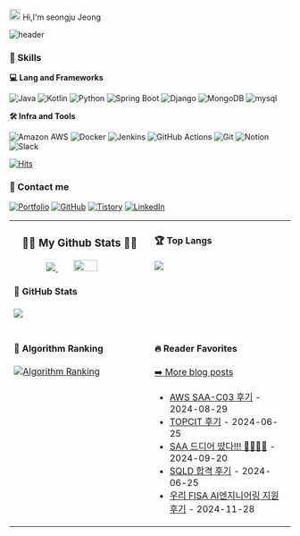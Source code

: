 <img src='https://x.tw93.fun/images/hi.gif' alt='Hi' width="20"/> Hi,I'm seongju Jeong

![header](https://capsule-render.vercel.app/api?type=waving&color=gradient&height=200&text=Challenging+Data+Engineer&fontSize=50&fontAlign=50&fontAlignY=40&desc=Passion%2C+Challenge%2C+Sincerity&descSize=20&descAlign=50&descAlignY=60)





### 🦾 Skills

**💻 Lang and Frameworks**

![Java](https://img.shields.io/badge/Java-000000.svg?&style=for-the-badge) 
![Kotlin](https://img.shields.io/badge/kotlin-7F52FF.svg?&style=for-the-badge&logo=kotlin&logoColor=white) 
![Python](https://img.shields.io/badge/python-3776AB.svg?&style=for-the-badge&logo=python&logoColor=white) 
![Spring Boot](https://img.shields.io/badge/springboot-6DB33F.svg?&style=for-the-badge&logo=springboot&logoColor=white) 
![Django](https://img.shields.io/badge/django-092E20.svg?&style=for-the-badge&logo=django&logoColor=white) 
![MongoDB](https://img.shields.io/badge/mongodb-47A248.svg?&style=for-the-badge&logo=mongodb&logoColor=white) 
![mysql](https://img.shields.io/badge/mysql-4479A1.svg?&style=for-the-badge&logo=mysql&logoColor=white)


**🛠️ Infra and Tools**

![Amazon AWS](https://img.shields.io/badge/amazonaws-232F3E.svg?&style=for-the-badge&logo=amazonaws&logoColor=white) 
![Docker](https://img.shields.io/badge/docker-2496ED.svg?&style=for-the-badge&logo=docker&logoColor=white) 
![Jenkins](https://img.shields.io/badge/jenkins-D24939.svg?&style=for-the-badge&logo=jenkins&logoColor=white) 
![GitHub Actions](https://img.shields.io/badge/githubactions-2088FF.svg?&style=for-the-badge&logo=githubactions&logoColor=white) 
![Git](https://img.shields.io/badge/git-F05032.svg?&style=for-the-badge&logo=git&logoColor=white) 
![Notion](https://img.shields.io/badge/notion-000000.svg?&style=for-the-badge&logo=notion&logoColor=white) 
![Slack](https://img.shields.io/badge/slack-4A154B.svg?&style=for-the-badge&logo=slack&logoColor=white)



[![Hits](https://hits.seeyoufarm.com/api/count/incr/badge.svg?url=https%3A%2F%2Fgithub.com%2Fseongjju%2Fhit-counter&count_bg=%23327B6F&title_bg=%23555555&icon=&icon_color=%23E7E7E7&title=views&edge_flat=false)](https://hits.seeyoufarm.com)

### 👋 Contact me 

[![Portfolio](https://img.shields.io/badge/portfolio-000000.svg?&style=for-the-badge&logo=portfolio&logoColor=white)](https://www.seongjudev.link) 
[![GitHub](https://img.shields.io/badge/github-181717.svg?&style=for-the-badge&logo=github&logoColor=white)](https://github.com/seongjju)
[![Tistory](https://img.shields.io/badge/tistory-000000.svg?&style=for-the-badge&logo=tistory&logoColor=white)](https://koreatstm.tistory.com/)
[![LinkedIn](https://img.shields.io/badge/linkedin-%230077B5.svg?&style=for-the-badge&logo=linkedin&logoColor=white)](https://www.linkedin.com/in/%EC%84%B1%EC%A3%BC-%EC%A0%95-3a232b307/)


<table width="960px">
<tr>

<td valign="top" width="50%">


<h3 align="center">👩‍💻 My Github Stats 👩‍💻</h3>

<p align="center">
<a href="s">
  <img src="https://github-readme-stats.vercel.app/api/top-langs/?username=seongjju&exclude_repo=seongjju.github.io&layout=compact&theme=tokyonight" />
</a>
<a href="s">
  <img src="https://github-readme-stats.vercel.app/api?username=seongjju&theme=tokyonight&show_icons=true" width="42%" />
</a>
</p>


#### 📝 GitHub Stats


<p><img src="https://github-readme-stats.vercel.app/api/top-langs/?username=seongjju&exclude_repo=seongjju.github.io&layout=compact&theme=tokyonight" /></p>


</td>
<td valign="top" width="50%">

#### 🏆 Top Langs

<img src="https://github-readme-stats.vercel.app/api/top-langs/?username=seongjju&exclude_repo=seongjju.github.io&layout=compact&theme=tokyonight" />

</td>

</tr>
<tr>
<td valign="top" width="50%">

#### 🚩 Algorithm Ranking

[![Algorithm Ranking](https://mazassumnida.wtf/api/v2/generate_badge?boj=koreatstm)](https://solved.ac/profile/koreatstm)

</td>  
<td valign="top" width="50%">

#### 🔥 Reader Favorites
<p><a href="https://koreatstm.tistory.com/">➡️ More blog posts</a></p>

<!-- blog starts -->
* <a href='https://koreatstm.tistory.com/158' target='_blank'>AWS SAA-C03 후기</a> - 2024-08-29
* <a href='https://koreatstm.tistory.com/147' target='_blank'>TOPCIT 후기</a> - 2024-06-25
* <a href='https://koreatstm.tistory.com/194' target='_blank'>SAA 드디어 땄다!!! 🥳🥳🥳🥳</a> - 2024-09-20
* <a href='https://koreatstm.tistory.com/146' target='_blank'>SQLD 합격 후기</a> - 2024-06-25
* <a href='https://koreatstm.tistory.com/210' target='_blank'>우리 FISA AI엔지니어링 지원 후기</a> - 2024-11-28


<!-- blog ends -->

</td>

</tr>

</table>
